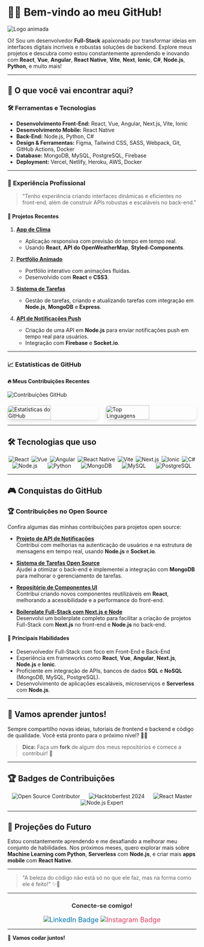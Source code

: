 # 👨‍💻 Bem-vindo ao meu GitHub!

![Logo animada](https://img.shields.io/badge/Developer-Full%20Stack-blue?style=for-the-badge&logo=github&logoColor=white)

Oi! Sou um desenvolvedor **Full-Stack** apaixonado por transformar ideias em interfaces digitais incríveis e robustas soluções de backend. Explore meus projetos e descubra como estou constantemente aprendendo e inovando com **React**, **Vue**, **Angular**, **React Native**, **Vite**, **Next**, **Ionic**, **C#**, **Node.js**, **Python**, e muito mais!

---

## 🚀 O que você vai encontrar aqui?

### 🛠️ **Ferramentas e Tecnologias**
- **Desenvolvimento Front-End:** React, Vue, Angular, Next.js, Vite, Ionic
- **Desenvolvimento Mobile:** React Native
- **Back-End:** Node.js, Python, C#
- **Design & Ferramentas:** Figma, Tailwind CSS, SASS, Webpack, Git, GitHub Actions, Docker
- **Database:** MongoDB, MySQL, PostgreSQL, Firebase
- **Deployment:** Vercel, Netlify, Heroku, AWS, Docker

---

### 💼 **Experiência Profissional**
> "Tenho experiência criando interfaces dinâmicas e eficientes no front-end, além de construir APIs robustas e escaláveis no back-end."

#### 🔹 **Projetos Recentes**
1. **[App de Clima](#)**  
   - Aplicação responsiva com previsão do tempo em tempo real.
   - Usando **React**, **API do OpenWeatherMap**, **Styled-Components**.

2. **[Portfólio Animado](#)**  
   - Portfólio interativo com animações fluidas.
   - Desenvolvido com **React** e **CSS3**.

3. **[Sistema de Tarefas](#)**  
   - Gestão de tarefas, criando e atualizando tarefas com integração em **Node.js**, **MongoDB** e **Express**.

4. **[API de Notificações Push](#)**  
   - Criação de uma API em **Node.js** para enviar notificações push em tempo real para usuários.
   - Integração com **Firebase** e **Socket.io**.

---

### 📈 **Estatísticas de GitHub**

#### 🔥 **Meus Contribuições Recentes**
![Contribuições GitHub](https://github-readme-streak-stats.herokuapp.com/?user=seu-username&theme=radical&hide_border=true)

<div style="display: flex; justify-content: space-between; margin-top: 20px;">
  <img src="https://github-readme-stats.vercel.app/api?username=seu-username&show_icons=true&hide_title=true&count_private=true&hide=prs&theme=radical" alt="Estatísticas do GitHub" width="48%" style="border-radius: 10px; box-shadow: 0 4px 8px rgba(0, 0, 0, 0.1); transition: all 0.3s ease;" />
  <img src="https://github-readme-stats.vercel.app/api/top-langs/?username=seu-username&langs_count=6&layout=compact&theme=radical" alt="Top Linguagens" width="48%" style="border-radius: 10px; box-shadow: 0 4px 8px rgba(0, 0, 0, 0.1); transition: all 0.3s ease;" />
</div>

---

## 🛠️ **Tecnologias que uso**

<div style="display: flex; justify-content: space-around; flex-wrap: wrap; margin-top: 10px;">
  <img src="https://img.shields.io/badge/React-61dafb?style=for-the-badge&logo=react&logoColor=white" alt="React" style="transform: scale(1); transition: transform 0.3s ease-in-out;" onmouseover="this.style.transform='scale(1.1)';" onmouseout="this.style.transform='scale(1)';"/>
  <img src="https://img.shields.io/badge/Vue-42b883?style=for-the-badge&logo=vue.js&logoColor=white" alt="Vue" style="transform: scale(1); transition: transform 0.3s ease-in-out;" onmouseover="this.style.transform='scale(1.1)';" onmouseout="this.style.transform='scale(1)';"/>
  <img src="https://img.shields.io/badge/Angular-d80000?style=for-the-badge&logo=angular&logoColor=white" alt="Angular" style="transform: scale(1); transition: transform 0.3s ease-in-out;" onmouseover="this.style.transform='scale(1.1)';" onmouseout="this.style.transform='scale(1)';"/>
  <img src="https://img.shields.io/badge/React_Native-61dafb?style=for-the-badge&logo=react&logoColor=white" alt="React Native" style="transform: scale(1); transition: transform 0.3s ease-in-out;" onmouseover="this.style.transform='scale(1.1)';" onmouseout="this.style.transform='scale(1)';"/>
  <img src="https://img.shields.io/badge/Vite-646CFF?style=for-the-badge&logo=vite&logoColor=white" alt="Vite" style="transform: scale(1); transition: transform 0.3s ease-in-out;" onmouseover="this.style.transform='scale(1.1)';" onmouseout="this.style.transform='scale(1)';"/>
  <img src="https://img.shields.io/badge/Next.js-000000?style=for-the-badge&logo=next.js&logoColor=white" alt="Next.js" style="transform: scale(1); transition: transform 0.3s ease-in-out;" onmouseover="this.style.transform='scale(1.1)';" onmouseout="this.style.transform='scale(1)';"/>
  <img src="https://img.shields.io/badge/Ionic-3880ff?style=for-the-badge&logo=ionic&logoColor=white" alt="Ionic" style="transform: scale(1); transition: transform 0.3s ease-in-out;" onmouseover="this.style.transform='scale(1.1)';" onmouseout="this.style.transform='scale(1)';"/>
  <img src="https://img.shields.io/badge/C%23-8B0000?style=for-the-badge&logo=c-sharp&logoColor=white" alt="C#" style="transform: scale(1); transition: transform 0.3s ease-in-out;" onmouseover="this.style.transform='scale(1.1)';" onmouseout="this.style.transform='scale(1)';"/>
  <img src="https://img.shields.io/badge/Node.js-339933?style=for-the-badge&logo=node.js&logoColor=white" alt="Node.js" style="transform: scale(1); transition: transform 0.3s ease-in-out;" onmouseover="this.style.transform='scale(1.1)';" onmouseout="this.style.transform='scale(1)';"/>
  <img src="https://img.shields.io/badge/Python-3776AB?style=for-the-badge&logo=python&logoColor=white" alt="Python" style="transform: scale(1); transition: transform 0.3s ease-in-out;" onmouseover="this.style.transform='scale(1.1)';" onmouseout="this.style.transform='scale(1)';"/>
  <img src="https://img.shields.io/badge/MongoDB-47A248?style=for-the-badge&logo=mongodb&logoColor=white" alt="MongoDB" style="transform: scale(1); transition: transform 0.3s ease-in-out;" onmouseover="this.style.transform='scale(1.1)';" onmouseout="this.style.transform='scale(1)';"/>
  <img src="https://img.shields.io/badge/MySQL-4479A1?style=for-the-badge&logo=mysql&logoColor=white" alt="MySQL" style="transform: scale(1); transition: transform 0.3s ease-in-out;" onmouseover="this.style.transform='scale(1.1)';" onmouseout="this.style.transform='scale(1)';"/>
  <img src="https://img.shields.io/badge/PostgreSQL-336791?style=for-the-badge&logo=postgresql&logoColor=white" alt="PostgreSQL" style="transform: scale(1); transition: transform 0.3s ease-in-out;" onmouseover="this.style.transform='scale(1.1)';" onmouseout="this.style.transform='scale(1)';"/>
</div>

---

## 🎮 **Conquistas do GitHub**

### 🏆 **Contribuições no Open Source**
Confira algumas das minhas contribuições para projetos open source:

- **[Projeto de API de Notificações](https://github.com/seu-username/api-notificacoes)**  
  Contribuí com melhorias na autenticação de usuários e na estrutura de mensagens em tempo real, usando **Node.js** e **Socket.io**.

- **[Sistema de Tarefas Open Source](https://github.com/seu-username/sistema-de-tarefas)**  
  Ajudei a otimizar o back-end e implementei a integração com **MongoDB** para melhorar o gerenciamento de tarefas.

- **[Repositório de Componentes UI](https://github.com/seu-username/componentes-ui)**  
  Contribuí criando novos componentes reutilizáveis em **React**, melhorando a acessibilidade e a performance do front-end.

- **[Boilerplate Full-Stack com Next.js e Node](https://github.com/seu-username/next-node-boilerplate)**  
  Desenvolvi um boilerplate completo para facilitar a criação de projetos Full-Stack com **Next.js** no front-end e **Node.js** no back-end.

#### 🔹 **Principais Habilidades**
- Desenvolvedor Full-Stack com foco em Front-End e Back-End
- Experiência em frameworks como **React**, **Vue**, **Angular**, **Next.js**, **Node.js** e **Ionic**.
- Proficiente em integração de APIs, bancos de dados **SQL** e **NoSQL** (MongoDB, MySQL, PostgreSQL).
- Desenvolvimento de aplicações escaláveis, microserviços e **Serverless** com **Node.js**.

---

## 🌱 **Vamos aprender juntos!**

Sempre compartilho novas ideias, tutoriais de frontend e backend e código de qualidade. Você está pronto para o próximo nível? 👨‍💻

> **Dica:** Faça um **fork** de algum dos meus repositórios e comece a contribuir! 🚀

---

## 🏆 **Badges de Contribuições**

<div style="display: flex; justify-content: space-around; flex-wrap: wrap; margin-top: 10px;">
  <img src="https://img.shields.io/badge/-Open%20Source%20Contributor-blue?style=for-the-badge&logo=github&logoColor=white" alt="Open Source Contributor" />
  <img src="https://img.shields.io/badge/-Hacktoberfest%202024-green?style=for-the-badge&logo=github&logoColor=white" alt="Hacktoberfest 2024" />
  <img src="https://img.shields.io/badge/-React%20Master-brightgreen?style=for-the-badge&logo=react&logoColor=white" alt="React Master" />
  <img src="https://img.shields.io/badge/-Node.js%20Expert-blue?style=for-the-badge&logo=node.js&logoColor=white" alt="Node.js Expert" />
</div>

---

## 🌟 **Projeções do Futuro**

Estou constantemente aprendendo e me desafiando a melhorar meu conjunto de habilidades. Nos próximos meses, quero explorar mais sobre **Machine Learning com Python**, **Serverless** com **Node.js**, e criar mais **apps mobile** com **React Native**.

---

> "A beleza do código não está só no que ele faz, mas na forma como ele é feito!" ✨🎨

---

<div style="text-align: center; animation: fadeInUp 1s ease;">
  <h3 style="color: #333;">Conecte-se comigo!</h3>
  <a href="https://www.linkedin.com/in/seuperfil/" style="text-decoration: none; font-size: 18px; color: #0077b5; transition: all 0.3s ease;">
    <img src="https://img.shields.io/badge/LinkedIn-0077b5?style=for-the-badge&logo=linkedin&logoColor=white" alt="LinkedIn Badge"/>
  </a>
  <a href="https://www.instagram.com/seuperfil/" style="text-decoration: none; font-size: 18px; color: #e4405f; transition: all 0.3s ease;">
    <img src="https://img.shields.io/badge/Instagram-e4405f?style=for-the-badge&logo=instagram&logoColor=white" alt="Instagram Badge"/>
  </a>
</div>

---

🚀 **Vamos codar juntos!**
